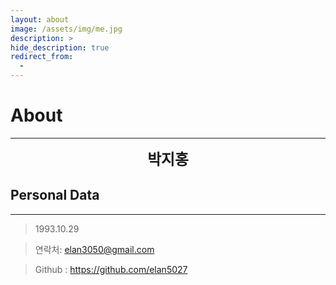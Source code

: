 ```yaml
---
layout: about
image: /assets/img/me.jpg
description: >
hide_description: true
redirect_from:
  -
---
```



# About

<!--author-->

* * *
<center>
<span style=
"font-size:170%;
font-weight:bold">
박지홍
</span>
</center>


## Personal Data
---
> 1993.10.29 

> 연락처: elan3050@gmail.com

> Github : <a href="https://github.com/elan5027">https://github.com/elan5027</a>

